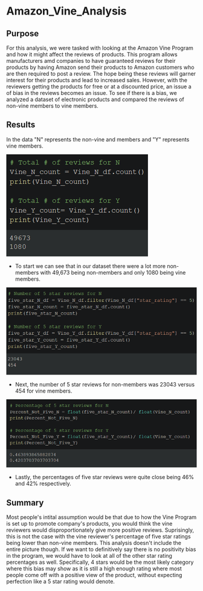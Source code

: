 # Amazon_Vine_Analysis

## Purpose
For this analysis, we were tasked with looking at the Amazon Vine Program and how it might affect the reviews of products. This program allows manufacturers amd companies to have guaranteed reviews for their products by having Amazon send their products to Amazon customers who are then required to post a review. The hope being these reviews will garner interest for their products and lead to increased sales. However, with the reviewers getting the products for free or at a discounted price, an issue a of bias in the reviews becomes an issue. To see if there is a bias, we analyzed a dataset of electronic products and compared the reviews of non-vine members to vine members.

## Results 
In the data "N" represents the non-vine and members and "Y" represents vine members.

![](https://github.com/Stkaran/Amazon_Vine_Analysis/blob/main/Resources/Vine_Count.png)
  
  * To start we can see that in our dataset there were a lot more non-members with 49,673 being non-members and only 1080 being vine members.

![](https://github.com/Stkaran/Amazon_Vine_Analysis/blob/main/Resources/5_Star_Review_Count.png)

  * Next, the number of 5 star reviews for non-members was 23043 versus 454 for vine members.

![](https://github.com/Stkaran/Amazon_Vine_Analysis/blob/main/Resources/5_Star_Percentage.png)

  * Lastly, the percentages of five star reviews were quite close being 46% and 42% respectively.

## Summary
Most people's intital assumption would be that due to how the Vine Program is set up to promote company's products, you would think the vine reviewers would disproportionately give more positive reviews. Suprisingly, this is not the case with the vine reviewer's percentage of five star ratings being lower than non-vine members. This analysis doesn't include the entire picture though. If we want to definitively say there is no positivity bias in the program, we would have to look at all of the other star rating percentages as well. Specifically, 4 stars would be the most likely category where this bias may show as it is still a high enough rating where most people come off with a positive view of the product, without expecting perfection like a 5 star rating would denote.
